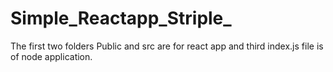 # Simple_Reactapp_Striple_

The first two folders Public and src are for react app and third index.js file is of node application. 
